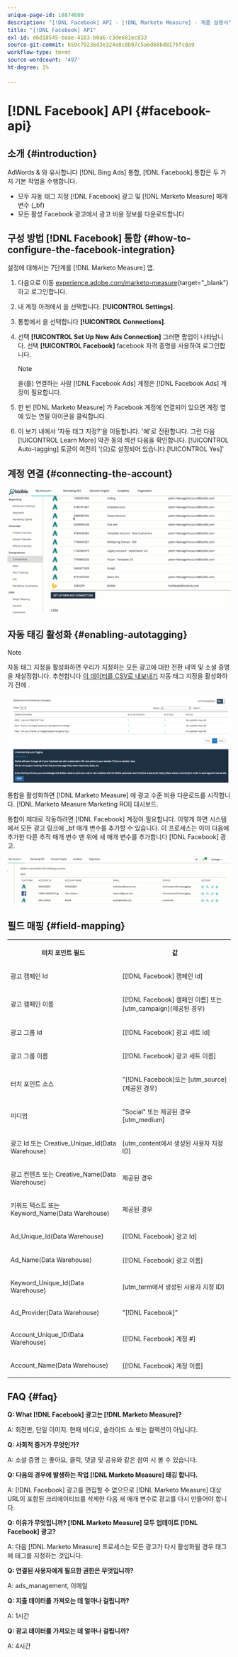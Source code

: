 ```yaml
---
unique-page-id: 18874680
description: "[!DNL Facebook] API - [!DNL Marketo Measure] - 제품 설명서"
title: "[!DNL Facebook] API"
exl-id: d6d18545-baae-4103-b0a6-c3de681ec833
source-git-commit: b59c79236d3e324e8c8b07c5a6d68bd8176fc8a9
workflow-type: tm+mt
source-wordcount: '497'
ht-degree: 1%

---
```


# [!DNL Facebook] API {#facebook-api}

## 소개 {#introduction}

AdWords &amp; 와 유사합니다 [!DNL Bing Ads] 통합, [!DNL Facebook] 통합은 두 가지 기본 작업을 수행합니다.

* 모두 자동 태그 지정 [!DNL Facebook] 광고 및 [!DNL Marketo Measure] 매개 변수 (_bf)
* 모든 활성 Facebook 광고에서 광고 비용 정보를 다운로드합니다

## 구성 방법 [!DNL Facebook] 통합 {#how-to-configure-the-facebook-integration}

설정에 대해서는 7단계를 [!DNL Marketo Measure] 앱.

1. 다음으로 이동 [experience.adobe.com/marketo-measure](https://experience.adobe.com/marketo-measure){target=&quot;_blank&quot;} 하고 로그인합니다.
1. 내 계정 아래에서 을 선택합니다. **[!UICONTROL Settings]**.
1. 통합에서 을 선택합니다 **[!UICONTROL Connections]**.
1. 선택 **[!UICONTROL Set Up New Ads Connection]** 그러면 팝업이 나타납니다. 선택 **[!UICONTROL Facebook]** facebook 자격 증명을 사용하여 로그인합니다.

   >[!NOTE]
   >
   >을(를) 연결하는 사람 [!DNL Facebook Ads] 계정은 [!DNL Facebook Ads] 계정이 필요합니다.

1. 한 번 [!DNL Marketo Measure] 가 Facebook 계정에 연결되어 있으면 계정 옆에 있는 연필 아이콘을 클릭합니다.
1. 이 보기 내에서 &#39;자동 태그 지정?&#39;을 이동합니다. &#39;예&#39;로 전환합니다. 그런 다음 [!UICONTROL Learn More] 약관 동의 섹션 다음을 확인합니다. [!UICONTROL Auto-tagging] 토글이 여전히 &#39;(으)로 설정되어 있습니다.[!UICONTROL Yes]&#39;

## 계정 연결 {#connecting-the-account}

![](assets/1.gif)

## 자동 태깅 활성화 {#enabling-autotagging}

>[!NOTE]
>
>자동 태그 지정을 활성화하면 우리가 지정하는 모든 광고에 대한 전환 내역 및 소셜 증명을 재설정합니다. 추천합니다 [이 데이터를 CSV로 내보내기](https://www.facebook.com/business/help/205067636197240) 자동 태그 지정을 활성화하기 전에 .

![](assets/2-2.png)

통합을 활성화하면 [!DNL Marketo Measure] 에 광고 수준 비용 다운로드를 시작합니다. [!DNL Marketo Measure Marketing ROI] 대시보드.

통합이 제대로 작동하려면 [!DNL Facebook] 계정이 필요합니다. 이렇게 하면 시스템에서 모든 광고 링크에 _bf 매개 변수를 추가할 수 있습니다. 이 프로세스는 이미 다음에 추가한 다른 추적 매개 변수 맨 위에 새 매개 변수를 추가합니다 [!DNL Facebook] 광고.

![](assets/3.gif)

## 필드 매핑 {#field-mapping}

<table> 
 <colgroup> 
  <col> 
  <col> 
 </colgroup> 
 <tbody> 
  <tr> 
   <th><p><strong>터치 포인트 필드</strong></p></th> 
   <th><p><strong>값</strong></p></th> 
  </tr> 
  <tr> 
   <td><p>광고 캠페인 Id</p></td> 
   <td><p>[[!DNL Facebook] 캠페인 Id]</p></td> 
  </tr> 
  <tr> 
   <td><p>광고 캠페인 이름 </p></td> 
   <td><p>[[!DNL Facebook] 캠페인 이름] 또는 [utm_campaign](제공된 경우)</p></td> 
  </tr> 
  <tr> 
   <td><p>광고 그룹 Id</p></td> 
   <td><p>[[!DNL Facebook] 광고 세트 Id]</p></td> 
  </tr> 
  <tr> 
   <td><p>광고 그룹 이름</p></td> 
   <td><p>[[!DNL Facebook] 광고 세트 이름]</p></td> 
  </tr> 
  <tr> 
   <td><p>터치 포인트 소스</p></td> 
   <td><p>"[!DNL Facebook]또는 [utm_source](제공된 경우)</p></td> 
  </tr> 
  <tr> 
   <td><p>미디엄</p></td> 
   <td><p>"Social" 또는 제공된 경우 [utm_medium]</p></td> 
  </tr> 
  <tr> 
   <td><p>광고 Id 또는 Creative_Unique_Id(Data Warehouse)</p></td> 
   <td><p>[utm_content에서 생성된 사용자 지정 ID]</p></td> 
  </tr> 
  <tr> 
   <td><p>광고 컨텐츠 또는 Creative_Name(Data Warehouse)</p></td> 
   <td><p>제공된 경우</p></td> 
  </tr> 
  <tr> 
   <td><p>키워드 텍스트 또는 Keyword_Name(Data Warehouse)</p></td> 
   <td><p>제공된 경우</p></td> 
  </tr> 
  <tr> 
   <td><p>Ad_Unique_Id(Data Warehouse)</p></td> 
   <td><p>[[!DNL Facebook] 광고 Id]</p></td> 
  </tr> 
  <tr> 
   <td><p>Ad_Name(Data Warehouse)</p></td> 
   <td><p>[[!DNL Facebook] 광고 이름]</p></td> 
  </tr> 
  <tr> 
   <td><p>Keyword_Unique_Id(Data Warehouse)</p></td> 
   <td><p>[utm_term에서 생성된 사용자 지정 ID]</p></td> 
  </tr> 
  <tr> 
   <td><p>Ad_Provider(Data Warehouse)</p></td> 
   <td><p>"[!DNL Facebook]"</p></td> 
  </tr> 
  <tr> 
   <td><p>Account_Unique_ID(Data Warehouse)</p></td> 
   <td><p>[[!DNL Facebook] 계정 #]</p></td> 
  </tr> 
  <tr> 
   <td><p>Account_Name(Data Warehouse)</p></td> 
   <td><p>[[!DNL Facebook] 계정 이름]</p></td> 
  </tr> 
 </tbody> 
</table>

## FAQ {#faq}

**Q: What [!DNL Facebook] 광고는 [!DNL Marketo Measure]?**

A: 회전판, 단일 이미지. 현재 비디오, 슬라이드 쇼 또는 컬렉션이 아닙니다.

**Q: 사회적 증거가 무엇인가?**

A: 소셜 증명 는 좋아요, 클릭, 댓글 및 공유와 같은 참여 시 볼 수 있습니다.

**Q: 다음의 경우에 발생하는 작업 [!DNL Marketo Measure] 태깅 합니다.**

A: [!DNL Facebook] 광고를 편집할 수 없으므로 [!DNL Marketo Measure] 대상 URL이 포함된 크리에이티브를 삭제한 다음 새 매개 변수로 광고를 다시 만들어야 합니다.

**Q: 이유가 무엇입니까? [!DNL Marketo Measure] 모두 업데이트 [!DNL Facebook] 광고?**

A: 다음 [!DNL Marketo Measure] 프로세스는 모든 광고가 다시 활성화될 경우 태그에 태그를 지정하는 것입니다.

**Q: 연결된 사용자에게 필요한 권한은 무엇입니까?**

A: ads_management, 이메일

**Q: 지출 데이터를 가져오는 데 얼마나 걸립니까?**

A: 1시간

**Q: 광고 데이터를 가져오는 데 얼마나 걸립니까?**

A: 4시간
